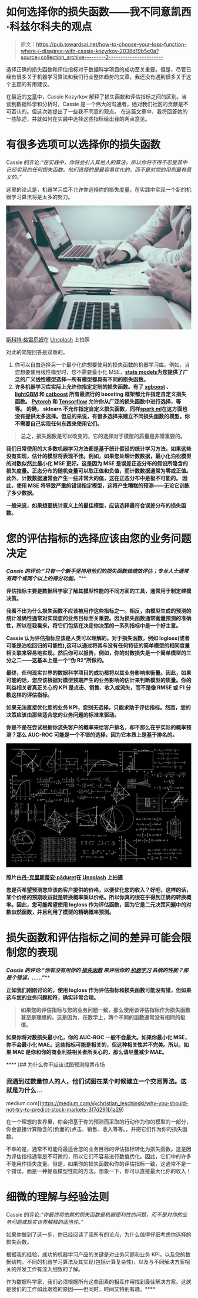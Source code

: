 # 如何选择你的损失函数——我不同意凯西·科兹尔科夫的观点

> 原文：<https://pub.towardsai.net/how-to-choose-your-loss-function-where-i-disagree-with-cassie-kozyrkov-2038d19b5e0a?source=collection_archive---------2----------------------->

选择正确的损失函数和评估指标对于数据科学项目的成功至关重要。但是，尽管已经有很多关于机器学习算法和我们行业整体趋势的文章，我还没有遇到很多关于这个主题的有用建议。

在最近的[文章](https://towardsdatascience.com/whats-the-difference-between-a-metric-and-a-loss-function-38cac955f46d)中，Cassie Kozyrkov 解释了损失函数和评估指标之间的区别。当谈到数据科学和分析时，Cassie 是一个伟大的沟通者，她对我们社区的贡献是不可否认的。但这次她提出了一些我不同意的观点。
在这篇文章中，我将回答她的一些陈述，并就如何在实践中选择这些指标给出我的两点意见。

# 有很多选项可以选择你的损失函数

Cassie 的评论:*“在实践中，你将会引入其他人的算法，所以你将不得不忍受其中已经实现的任何损失函数。他们选择的是最容易优化的，而不是对您的用例最有意义的。”*

这里的论点是，机器学习库不允许你选择你的损失度量，在实践中实现一个新的机器学习算法将是太多的努力。

![](img/79be91ddc8680680b83d294d0f38961c.png)

[斯科特·格雷厄姆](https://unsplash.com/@homajob?utm_source=medium&utm_medium=referral)在 [Unsplash](https://unsplash.com?utm_source=medium&utm_medium=referral) 上拍照

对此的简短回答是双重的。

1.  你可以自由选择另一个最小化你想要使用的损失函数的机器学习库。例如，当您想要使用线性模型时，您不需要最小化 MSE，[**stats models**](https://www.statsmodels.org/stable/api.html#generalized-linear-models)**为您提供了广泛的广义线性模型选择—所有模型都具有不同的损失函数。**
2.  **许多机器学习库实际上允许你指定定制的损失函数。有了 [**xgboost**](https://xgboost.readthedocs.io/en/stable/tutorials/custom_metric_obj.html) 、 [**lightGBM**](https://lightgbm.readthedocs.io/en/latest/Parameters.html) 和 [**catboost**](https://catboost.ai/en/docs/concepts/python-reference_catboostclassifier#) 所有最流行的 boosting 框架都允许指定自定义损失函数。 [**Pytorch**](https://pytorch.org/docs/stable/nn.html#loss-functions) 和 [**Tensorflow**](https://www.tensorflow.org/api_docs/python/tf/keras/losses) 允许你从广泛的损失函数中进行选择，等等。
    的确， **sklearn** 不允许指定自定义损失函数，同样[**spark ml**](https://spark.apache.org/docs/latest/mllib-linear-methods.html#loss-functions)**在这方面也没有提供太多选择。但总的来说，有很多选择来建立不同损失函数的模型，你不需要自己实现任何东西来使用它们。****

> ****总之，损失函数是可以改变的，它的选择对于模型的质量是非常重要的。****

****我们日常使用的大多数机器学习方法都是基于统计假设的统计学习方法。如果这些没有实现，估计的模型将表现不佳。例如，如果您处理计数数据，最小化泊松模型的对数似然比最小化 MSE 更好。这是因为 MSE 是误差正态分布的假设所隐含的损失度量。正态分布的随机变量可以取正值和负值，而计数数据通常为零或正值。此外，计数数据通常会产生一些非常大的值，这在正态分布中是极不可能的。
因此，使用 MSE 将导致严重的错误指定模型，这将产生糟糕的预测——无论它训练了多少数据。****

****一般来说，如果想要统计意义上的最佳模型，应该选择最符合误差分布的损失函数。****

# ****您的评估指标的选择应该由您的业务问题决定****

****Cassie 的评论:*“只有一个新手坚持用他们的损失函数做绩效评估；专业人士通常有两个或两个以上的得分功能。”*****

****评估指标主要是数据科学家了解其模型性能的不同方面的工具，通常用于制定建模决策。****

****我看不出为什么损失函数不应该被用作这些指标之一。相反，由模型生成的预测的统计准确性通常对实现您的业务目标至关重要。因为损失函数通常衡量预测的准确性，所以在我看来，将它们包括在决定你决策的一系列指标中是一个好主意。****

****Cassie 认为评估指标应该是人类可以理解的。对于损失函数，例如 logloss(或者可能是泊松回归的可能性),这可以通过将其与没有任何特征的简单模型的相同度量相关联来容易地实现。然后你可以报告，例如，你的对数损失是一个简单模型的三分之二——这基本上是一个“伪 R2”所做的。****

****最终，任何现实世界的数据科学项目的成功都将以其业务影响来衡量。因此，如果可能的话，您应该根据对模型预期产生的业务影响的估计来判断模型的质量。你的利益相关者真正关心的 KPI 是点击、销售、收入或流失，而不是像 RMSE 或 F1 分数这样的评估指标。****

****如果无法直接优化您的业务 KPI，您别无选择，只能求助于评估指标。然而，您的决策应该由那些适合您的业务问题的标准来驱动。****

****你是不是在尝试根据你流失客户的概率来给客户排名，却不那么在乎实际的概率预测？那么 AUC-ROC 可能是一个不错的选择，因为它本质上是基于排名的。****

****![](img/2364098ccee2ea7478ce82ace2e666a4.png)****

****照片由[丹-克里斯蒂安·pădureț](https://unsplash.com/@dancristianpaduret?utm_source=medium&utm_medium=referral)在 [Unsplash](https://unsplash.com?utm_source=medium&utm_medium=referral) 上拍摄****

****您是否希望预测您应该向客户提供的价格，以便优化您的收入？好吧，这样的话，某个价格的预期收益就是转换概率乘以价格。所以你真的很在乎得到正确的转换概率。因此，您可能希望使用 logloss 作为评估函数，因为它是二元决策问题中的对数似然函数，并且利用了模型的精确概率预测。****

# ******损失函数和评估指标之间的差异可能会限制您的表现******

****Cassie 的评论:*“你有没有用你的* [*损失函数*](http://bit.ly/quaesita_emperorm) *来评估你的* [*机器学习*](http://bit.ly/quaesita_simplest) *系统的性能？那是个错误，……”*****

****正如我们刚刚讨论的，使用 logloss 作为评估指标和损失函数可能没有错，但如果这与您的业务问题相符，确实非常合理。****

> ****如果您的评估指标与您的业务问题一致，那么使用该评估指标作为损失函数甚至是理想的。这是因为，在数学上，两个不同的函数通常没有相同的极值。****

****如果你将对数损失最小化，你的 AUC-ROC 一般不会最大。如果你最小化 MSE，你不会最小化 MAE。这些指标可能是相关的，但这种相关性并不完美。所以，如果 MAE 是你和你的商业利益相关者所关心的，那么请尽量减少 MAE。****

****[](https://medium.com/@christian_leschinski/why-you-should-not-try-to-predict-stock-markets-3f7d291b1a29) [## 为什么你不应该试图预测股票市场

### 我遇到过数量惊人的人，他们试图在某个时候建立一个交易算法。这就是为什么…

medium.com](https://medium.com/@christian_leschinski/why-you-should-not-try-to-predict-stock-markets-3f7d291b1a29) 

在一个理想的世界里，你会把基于你的预测而采取的行动作为你的模型的一部分，你会直接计算隐含的(负面的)点击、销售、收入等等。，并把它们作为你的损失函数。

不幸的是，通常不可能将最适合您的业务目标的评估指标转化为损失函数。这是因为评估指标通常是不可微的，所以它们不容易进行数值优化。因此，它们中的许多不能用作损失度量。但是，如果你的损失函数和你的评估指标一致，这通常不是一个错误，而是一种提高模型性能的方法。想象一下，你可以直接最大化你的收入！

# 细微的理解与经验法则

Cassie 的评论:*“你最终将依赖的损失函数是机器便利性的问题，而不是对你的业务问题或现实世界解释的适当性。”*

如果你做到了这一步，你已经阅读了我所有的论点，为什么值得仔细考虑你选择的损失函数。

根据我的经验，成功的机器学习产品的关键是对业务问题和业务 KPI，以及您的数据结构，不同的机器学习算法及其实现(包括计算复杂性)，以及与不同解决方案相关的开发工作有深入细致的了解。

作为数据科学家，我们必须根据所有这些因素的相互作用找到最佳解决方案。这就是我们的工作如此艰难的原因——但同时，时间又特别有趣。****